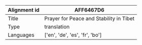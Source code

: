|Alignment id | AFF6467D6
| --- | --- 
|Title | Prayer for Peace and Stability in Tibet 
|Type | translation
|Languages | ['en', 'de', 'es', 'fr', 'bo']